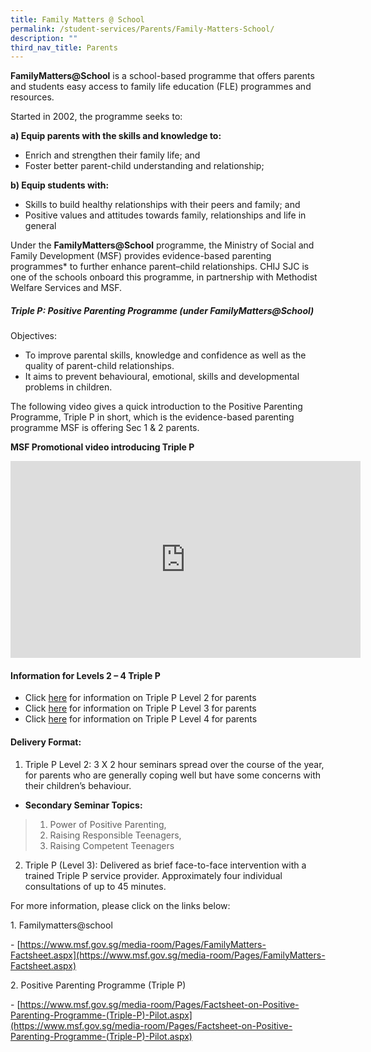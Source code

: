 ```yaml
---
title: Family Matters @ School
permalink: /student-services/Parents/Family-Matters-School/
description: ""
third_nav_title: Parents
---
```

**FamilyMatters@School** is a school-based programme that offers parents and students easy access to family life education (FLE) programmes and resources.

  

Started in 2002, the programme seeks to:

**a) Equip parents with the skills and knowledge to:**

*   Enrich and strengthen their family life; and
*   Foster better parent-child understanding and relationship;

**b) Equip students with:**

*   Skills to build healthy relationships with their peers and family; and
*   Positive values and attitudes towards family, relationships and life in general

  

Under the **FamilyMatters@School** programme, the Ministry of Social and Family Development (MSF) provides evidence-based parenting programmes\* to further enhance parent–child relationships. CHIJ SJC is one of the schools onboard this programme, in partnership with Methodist Welfare Services and MSF.

##### **Triple P: Positive Parenting Programme (under FamilyMatters@School)**


Objectives:

*   To improve parental skills, knowledge and confidence as well as the quality of parent-child relationships.
*   It aims to prevent behavioural, emotional, skills and developmental problems in children.

  

The following video gives a quick introduction to the Positive Parenting Programme, Triple P in short, which is the evidence-based parenting programme MSF is offering Sec 1 & 2 parents.

  

**MSF Promotional video introducing Triple P**

<iframe width="560" height="315" src="https://www.youtube.com/embed/WK9ensJvcZ4" title="YouTube video player" frameborder="0" allow="accelerometer; autoplay; clipboard-write; encrypted-media; gyroscope; picture-in-picture" allowfullscreen></iframe>

  

#### **Information for Levels 2 – 4 Triple P**


*   Click [here](/files/Useful%20Links/Parents/Family%20Matters%20@%20School/Level%202%20Triple%20P%20for%20parents.pdf) for information on Triple P Level 2 for parents
*   Click [here](https://chijstjosephsconvent.moe.edu.sg/qql/slot/u160/2020/Useful%20Links/Parents/Parent%20Engagement%20Programme/Family%20Matters@School/Level%203%20Triple%20P%20for%20parents.pdf) for information on Triple P Level 3 for parents
*   Click [here](https://chijstjosephsconvent.moe.edu.sg/qql/slot/u160/2020/Useful%20Links/Parents/Parent%20Engagement%20Programme/Family%20Matters@School/Level%204%20Triple%20P%20for%20parents.pdf) for information on Triple P Level 4 for parents

#### **Delivery Format:**


1.  Triple P Level 2: 3 X 2 hour seminars spread over the course of the year, for parents who are generally coping well but have some concerns with their children’s behaviour.

*   **Secondary Seminar Topics:**

>1.  Power of Positive Parenting,
>2.  Raising Responsible Teenagers,
>3.  Raising Competent Teenagers




2. Triple P (Level 3): Delivered as brief face-to-face intervention with a trained Triple P service provider. Approximately four individual consultations of up to 45 minutes.

  

For more information, please click on the links below:

1\. Familymatters@school

\- [https://www.msf.gov.sg/media-room/Pages/FamilyMatters-Factsheet.aspx](https://www.msf.gov.sg/media-room/Pages/FamilyMatters-Factsheet.aspx)

  

2\. Positive Parenting Programme (Triple P)

\- [https://www.msf.gov.sg/media-room/Pages/Factsheet-on-Positive-Parenting-Programme-(Triple-P)-Pilot.aspx](https://www.msf.gov.sg/media-room/Pages/Factsheet-on-Positive-Parenting-Programme-(Triple-P)-Pilot.aspx)